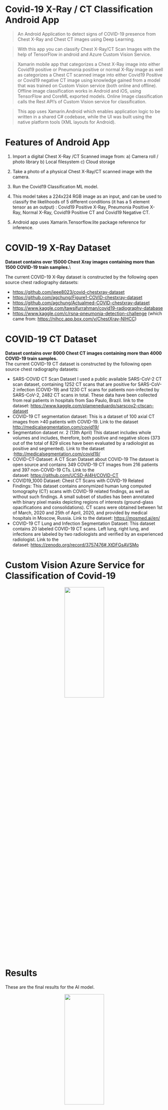 # Covid-19 X-Ray / CT Classification Android App
> An Android Application to detect signs of COVID-19 presence from Chest X-Ray and Chest CT images using Deep Learning.

> With this app you can classify Chest X-Ray/CT Scan Images with the help of TensorFlow in android and Azure Custom Vision Service.

>Xamarin mobile app that categorizes a Chest X-Ray image into either Covid19 positive or Pneumonia positive or normal X-Ray image as well as categorizes a Chest CT scanned image into either Covid19 Positive or Covid19 negative CT image using knowledge gained from a model that was trained on Custom Vision service (both online and offline). Offline image classification works in Android and iOS, using TensorFlow and CoreML exported models. Online Image classification calls the Rest API’s of Custom Vision service for classification.

>This app uses Xamarin.Android which enables application logic to be written in a shared C# codebase, while the UI was built using the native platform tools (XML layouts for Android).

# Features of Android App

1. Import a digital Chest X-Ray /CT Scanned image from:
a) Camera roll / photo library
b) Local filesystem
c) Cloud storage

2. Take a photo of a physical Chest X-Ray/CT scanned image with the camera.

3. Run the Covid19 Classification ML model.

4. This model takes a 224x224 RGB image as an input, and can be used to classify the likelihoods of 5 different conditions (it has a 5 element tensor as an output) : Covid19 Positive X-Ray, Pneumonia Positive X-Ray, Normal X-Ray, Covid19 Positive CT and Covid19 Negative CT.

5. Android app uses Xamarin.Tensorflow.lite package reference for inference.


# COVID-19 X-Ray Dataset

**Dataset contains over 15000 Chest Xray images containing more than 1500 COVID-19 train samples.**\

The current COVID-19 X-Ray dataset is constructed by the following open source chest radiography datasets:
* https://github.com/ieee8023/covid-chestxray-dataset
* https://github.com/agchung/Figure1-COVID-chestxray-dataset
* https://github.com/agchung/Actualmed-COVID-chestxray-dataset
* https://www.kaggle.com/tawsifurrahman/covid19-radiography-database
* https://www.kaggle.com/c/rsna-pneumonia-detection-challenge (which came from: https://nihcc.app.box.com/v/ChestXray-NIHCC)

# COVID-19 CT Dataset

**Dataset contains over 8000 Chest CT images containing more than 4000 COVID-19 train samples.**\
The current COVID-19 CT  dataset is constructed by the following open source chest radiography datasets:
* SARS-COVID CT Scan Dataset
I used a public available SARS-CoV-2 CT scan dataset, containing 1252 CT scans that are positive for SARS-CoV-2 infection (COVID-19) and 1230 CT scans for patients non-infected by SARS-CoV-2, 2482 CT scans in total. These data have been collected from real patients in hospitals from Sao Paulo, Brazil. link to the dataset: https://www.kaggle.com/plameneduardo/sarscov2-ctscan-dataset
* COVID-19 CT segmentation dataset:
This is a dataset of 100 axial CT images from >40 patients with COVID-19. Link to the dataset  http://medicalsegmentation.com/covid19/
* Segmentation dataset nr. 2 (13th April)
This dataset includes whole volumes and includes, therefore, both positive and negative slices (373 out of the total of 829 slices have been evaluated by a radiologist as positive and segmented). Link to the dataset :http://medicalsegmentation.com/covid19/
* COVID-CT-Dataset: A CT Scan Dataset about COVID-19
The dataset is open source and contains 349 COVID-19 CT images from 216 patients and 397 non-COVID-19 CTs. Link to the dataset: https://github.com/UCSD-AI4H/COVID-CT
* COVID19_1000 Dataset: Chest CT Scans with COVID-19 Related Findings:
This dataset contains anonymized human lung computed tomography (CT) scans with COVID-19 related findings, as well as without such findings. A small subset of studies has been annotated with binary pixel masks depicting regions of interests (ground-glass opacifications and consolidations). CT scans were obtained between 1st of March, 2020 and 25th of April, 2020, and provided by medical hospitals in Moscow, Russia. Link to the dataset: https://mosmed.ai/en/
* COVID-19 CT Lung and Infection Segmentation Dataset:
This dataset contains 20 labeled COVID-19 CT scans. Left lung, right lung, and infections are labeled by two radiologists and verified by an experienced radiologist. Link to the dataset: https://zenodo.org/record/3757476#.XtDFGsAVSMo

# Custom Vision Azure Service for Classification of Covid-19

<p align="center">
  <img src="screenshots/dataset.png" alt="" width="50%" height="30%">
</p>

# Results
These are the final results for the AI model.

<p align="center">
  <img src="screenshots/training.png" alt="" width="50%" height="30%">
</p>

<p align="center">
  <img src="screenshots/performance.png" alt="" width="50%" height="30%">
</p>

# How to use

**Step 1**: Open the android application (apk file) via a android mobile device and click on Choose Picture (Local).

<p align="center">
    <img src="screenshots/upload.png" alt="" width="50%" height="30%">
</p>

**Step 2**: Select either Pick from Gallery or Take with Camera.

<p align="center">
    <img src="screenshots/gallery.png" alt="" width="50%" height="30%">
</p>


**Step 3a**: After uploading Chest X-Ray image, the Result page would show the input X_ray image and the corresponding prediction Class label with confidence scores (usually this takes less than 1 second in offline mode)

<p align="center">
    <img src="screenshots/covid19xray.png" alt="" width="50%" height="30%">
</p>


**Step 3b**: If Chest CT Image is uploaded , the Result page would show the input CT image and the corresponding prediction Class label with confidence scores. (usually this takes less than 1 second in offline mode)

<p align="center">
    <img src="screenshots/noncovidct.png" alt="" width="50%" height="30%">
</p>

## Future

1) Enrich the dataset with other CT and X-Ray images.
2) Improve the detection accuracy.
3) Make it More Real Time.



